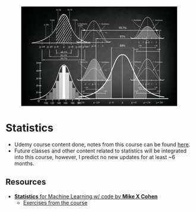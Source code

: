 <p align="center">
    <img width="420" src="../../assets/images/stat.jpg">
</p>

# Statistics

- Udemy course content done, notes from this course can be found [here](http://raw.githubusercontent.com/nosvagor/notes/master/prior/statistics.pdf).
- Future classes and other content related to statistics will be integrated into this course, however, I predict no new updates for at least ~6 months.

## Resources

- [**Statistics** for Machine Learning w/ code by **Mike X Cohen**](https://www.udemy.com/course/statsml_x/)
  - [Exercises from the course](/python/statistics/exercises)
